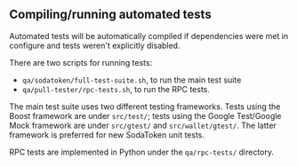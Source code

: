 Compiling/running automated tests
---------------------------------

Automated tests will be automatically compiled if dependencies were met in configure
and tests weren't explicitly disabled.

There are two scripts for running tests:

* ``qa/sodatoken/full-test-suite.sh``, to run the main test suite
* ``qa/pull-tester/rpc-tests.sh``, to run the RPC tests.

The main test suite uses two different testing frameworks. Tests using the Boost
framework are under ``src/test/``; tests using the Google Test/Google Mock
framework are under ``src/gtest/`` and ``src/wallet/gtest/``. The latter framework
is preferred for new SodaToken unit tests.

RPC tests are implemented in Python under the ``qa/rpc-tests/`` directory.

